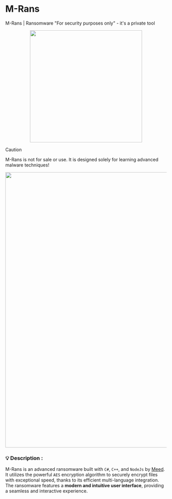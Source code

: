 # M-Rans
M-Rans | Ransomware "For security purposes only" - it's a private tool  

<div align="center">
  <img src="https://files.catbox.moe/2x1ppg.png" width="350px">
</div>

> [!CAUTION]  
> M-Rans is not for sale or use. It is designed solely for learning advanced malware techniques!

<div align="center">
  <img src="https://files.catbox.moe/2umcuy.jpg" width="860px">
</div>

### 💡 Description :
M-Rans is an advanced ransomware built with `C#`, `C++`, and `NodeJs` by [Meed](https://www.facebook.com/hack.meplz/).  
It utilizes the powerful `AES` encryption algorithm to securely encrypt files with exceptional speed, thanks to its efficient multi-language integration.  
The ransomware features a **modern and intuitive user interface**, providing a seamless and interactive experience.
